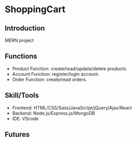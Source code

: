 # ShoppingCart
## Introduction
  MERN project
  
## Functions
<ul>
  <li>Product Function: create/read/update/delete products.</li>
  <li>Account Function: register/login account.</li>
  <li>Order Function: create/read orders.</li>
</ul>

## Skill/Tools
<ul>
  <li>Frontend: HTML/CSS/Sass/JavaScript/jQuery/Ajax/React</li>
  <li>Backend: Node.js/Express.js/MongoDB</li>
  <li>IDE: VScode</li>
</ul>   

## Futures
